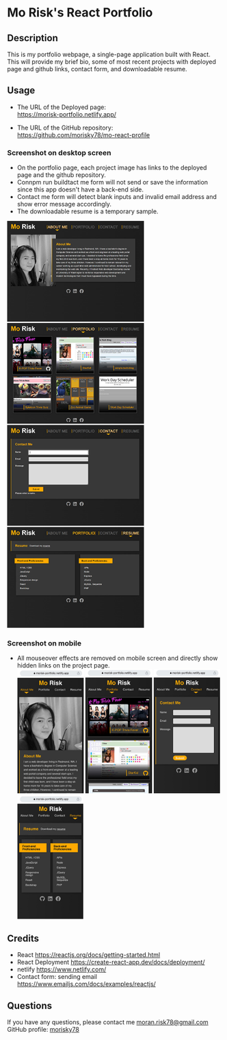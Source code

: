 # Mo Risk's React Portfolio

## Description
This is my portfolio webpage, a single-page application built with React. This will provide my brief bio, some of most recent projects with deployed page and github links, contact form, and downloadable resume.

## Usage
- The URL of the Deployed page:  
https://morisk-portfolio.netlify.app/

- The URL of the GitHub repository:  
https://github.com/morisky78/mo-react-profile


### Screenshot on desktop screen
- On the portfolio page, each project image has links to the deployed page and the github repository. 
- Connpm run buildtact me form will not send or save the information since this app doesn't have a back-end side.
- Contact me form will detect blank inputs and invalid email address and show error message accordingly.
- The downloadable resume is a temporary sample.   

<img src="public/images/ss01.jpg" height="235" alt="Screenshot of about me"> <img src="public/images/ss02.jpg" height="235" alt="Screenshot of projects">   
<img src="public/images/ss03.jpg" height="235" alt="Screenshot of contact"> <img src="public/images/ss04.jpg" height="235" alt="Screenshot of resume"> 


### Screenshot on mobile
- All mouseover effects are removed on mobile screen and directly show hidden links on the project page.  
<img src="public/images/ms01.jpg" height="290" alt="Screenshot of about me"> <img src="public/images/ms02.jpg" height="290" alt="Screenshot of projects"> <img src="public/images/ms03.jpg" height="290" alt="Screenshot of contact"> <img src="public/images/ms04.jpg" height="290" alt="Screenshot of resume"> 

## Credits
- React
https://reactjs.org/docs/getting-started.html
- React Deployment
https://create-react-app.dev/docs/deployment/
- netlify
https://www.netlify.com/ 
- Contact form: sending email 
https://www.emailjs.com/docs/examples/reactjs/ 


## Questions
If you have any questions, please contact me moran.risk78@gmail.com  
GitHub  profile: [morisky78](https://github.com/morisky78)